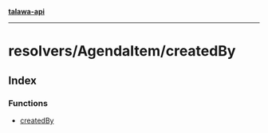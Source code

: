 [**talawa-api**](../../../README.md)

***

# resolvers/AgendaItem/createdBy

## Index

### Functions

- [createdBy](functions/createdBy.md)
